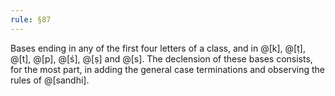 ```yaml
---
rule: §87
---
```


Bases ending in any of the first four letters of a class, and in @[k], @[ṭ], @[t], @[p], @[ś], @[ṣ] and @[s]. The declension of these bases consists, for the most part, in adding the general case terminations and observing the rules of @[sandhi].